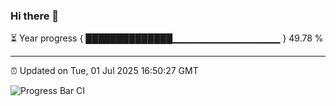 ### Hi there 👋

⏳ Year progress { ██████████████▁▁▁▁▁▁▁▁▁▁▁▁▁▁▁▁ } 49.78 %

---

⏰ Updated on Tue, 01 Jul 2025 16:50:27 GMT

![Progress Bar CI](https://github.com/IshwaranRudhara/GIT-ACTION/workflows/Progress%20Bar%20CI/badge.svg)
